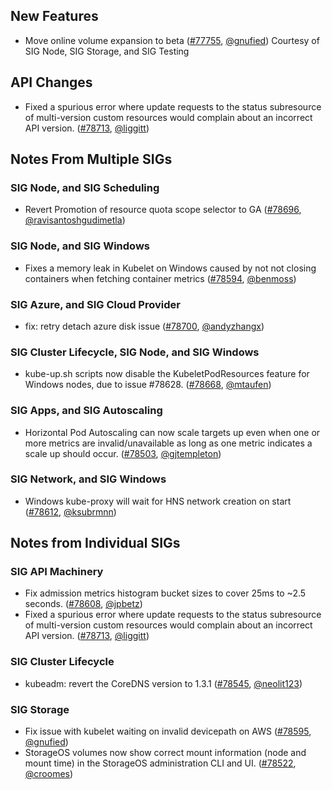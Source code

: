 ## New Features

- Move online volume expansion to beta ([#77755](https://github.com/kubernetes/kubernetes/pull/77755), [@gnufied](https://github.com/gnufied)) Courtesy of SIG Node, SIG Storage, and SIG Testing


## API Changes

- Fixed a spurious error where update requests to the status subresource of multi-version custom resources would complain about an incorrect API version. ([#78713](https://github.com/kubernetes/kubernetes/pull/78713), [@liggitt](https://github.com/liggitt))


## Notes From Multiple SIGs

### SIG Node, and SIG Scheduling

- Revert Promotion of resource quota scope selector to GA ([#78696](https://github.com/kubernetes/kubernetes/pull/78696), [@ravisantoshgudimetla](https://github.com/ravisantoshgudimetla))

### SIG Node, and SIG Windows

- Fixes a memory leak in Kubelet on Windows caused by not not closing containers when fetching container metrics ([#78594](https://github.com/kubernetes/kubernetes/pull/78594), [@benmoss](https://github.com/benmoss))

### SIG Azure, and SIG Cloud Provider

- fix: retry detach azure disk issue ([#78700](https://github.com/kubernetes/kubernetes/pull/78700), [@andyzhangx](https://github.com/andyzhangx))

### SIG Cluster Lifecycle, SIG Node, and SIG Windows

- kube-up.sh scripts now disable the KubeletPodResources feature for Windows nodes, due to issue #78628. ([#78668](https://github.com/kubernetes/kubernetes/pull/78668), [@mtaufen](https://github.com/mtaufen))

### SIG Apps, and SIG Autoscaling

- Horizontal Pod Autoscaling can now scale targets up even when one or more metrics are invalid/unavailable as long as one metric indicates a scale up should occur. ([#78503](https://github.com/kubernetes/kubernetes/pull/78503), [@gjtempleton](https://github.com/gjtempleton))

### SIG Network, and SIG Windows

- Windows kube-proxy will wait for HNS network creation on start ([#78612](https://github.com/kubernetes/kubernetes/pull/78612), [@ksubrmnn](https://github.com/ksubrmnn))


## Notes from Individual SIGs

### SIG API Machinery

- Fix admission metrics histogram bucket sizes to cover 25ms to ~2.5 seconds. ([#78608](https://github.com/kubernetes/kubernetes/pull/78608), [@jpbetz](https://github.com/jpbetz))
- Fixed a spurious error where update requests to the status subresource of multi-version custom resources would complain about an incorrect API version. ([#78713](https://github.com/kubernetes/kubernetes/pull/78713), [@liggitt](https://github.com/liggitt))

### SIG Cluster Lifecycle

- kubeadm: revert the CoreDNS version to 1.3.1 ([#78545](https://github.com/kubernetes/kubernetes/pull/78545), [@neolit123](https://github.com/neolit123))

### SIG Storage

- Fix issue with kubelet waiting on invalid devicepath on AWS ([#78595](https://github.com/kubernetes/kubernetes/pull/78595), [@gnufied](https://github.com/gnufied))
- StorageOS volumes now show correct mount information (node and mount time) in the StorageOS administration CLI and UI. ([#78522](https://github.com/kubernetes/kubernetes/pull/78522), [@croomes](https://github.com/croomes))



